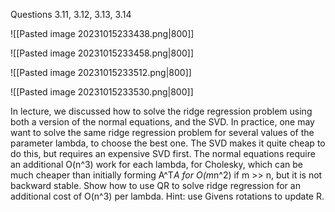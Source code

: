 Questions 3.11, 3.12, 3.13, 3.14

![[Pasted image 20231015233438.png|800]]

![[Pasted image 20231015233458.png|800]]

![[Pasted image 20231015233512.png|800]]

![[Pasted image 20231015233530.png|800]]


In lecture, we discussed how to solve the ridge regression problem using both a version of the normal equations, and the SVD. In practice, one may want to solve the same ridge regression problem for several values of the parameter lambda, to choose the best one. The SVD makes it quite cheap to do this, but requires an expensive SVD first. The normal equations require an additional O(n^3) work for each lambda, for Cholesky, which can be much cheaper than initially forming A^T*A for O(m*n^2) if m >> n, but it is not backward stable. Show how to use QR to solve ridge regression for an additional cost of O(n^3) per lambda. Hint: use Givens rotations to update R.